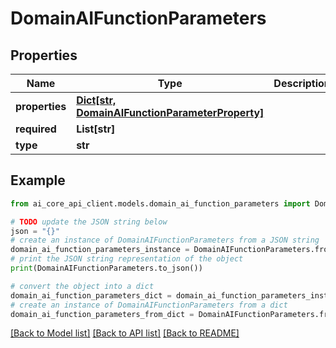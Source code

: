 # DomainAIFunctionParameters


## Properties

Name | Type | Description | Notes
------------ | ------------- | ------------- | -------------
**properties** | [**Dict[str, DomainAIFunctionParameterProperty]**](DomainAIFunctionParameterProperty.md) |  | [optional] 
**required** | **List[str]** |  | [optional] 
**type** | **str** |  | [optional] 

## Example

```python
from ai_core_api_client.models.domain_ai_function_parameters import DomainAIFunctionParameters

# TODO update the JSON string below
json = "{}"
# create an instance of DomainAIFunctionParameters from a JSON string
domain_ai_function_parameters_instance = DomainAIFunctionParameters.from_json(json)
# print the JSON string representation of the object
print(DomainAIFunctionParameters.to_json())

# convert the object into a dict
domain_ai_function_parameters_dict = domain_ai_function_parameters_instance.to_dict()
# create an instance of DomainAIFunctionParameters from a dict
domain_ai_function_parameters_from_dict = DomainAIFunctionParameters.from_dict(domain_ai_function_parameters_dict)
```
[[Back to Model list]](../README.md#documentation-for-models) [[Back to API list]](../README.md#documentation-for-api-endpoints) [[Back to README]](../README.md)


